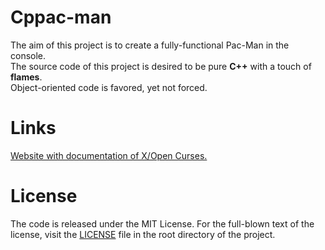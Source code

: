 Cppac-man
=========

The aim of this project is to create a fully-functional Pac-Man in the console.<br />
The source code of this project is desired to be pure <b>C++</b> with a touch of <b>flames</b>.<br />
Object-oriented code is favored, yet not forced.<br />

Links
=====

<a href=http://pubs.opengroup.org/onlinepubs/007908775/xcurses/curses.h.html>Website with documentation of X/Open Curses.</a>

License
=======

The code is released under the MIT License.
For the full-blown text of the license, visit the <a href=LICENSE>LICENSE</a> file in the root directory of the project.